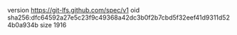 version https://git-lfs.github.com/spec/v1
oid sha256:dfc64592a27e5c23f9c49368a42dc3b0f2b7cbd5f32eef41d9311d524b0a934b
size 1916

